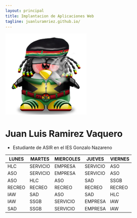 ```yaml
---
layout: principal
title: Implantacion de Aplicaciones Web 
tagline: juanluramriez.github.io/
---
```


![imagen](/images/linux.jpg)

# Juan Luis Ramirez Vaquero

* Estudiante de ASIR en el IES Gonzalo Nazareno

| LUNES         | MARTES        | MIERCOLES     | JUEVES        | VIERNES        |
| ------------- | ------------- | ------------- | ------------- | -------------  | 
| HLC           | SERVICIO      | EMPRESA       | SERVICIO      | ASO            |
| ASO           | SERVICIO      | EMPRESA       | SERVICIO      | ASO            |
| ASO           | HLC           | ASO           | SAD           | SSGB           |
| RECREO        | RECREO        | RECREO        | RECREO        | RECREO         |
| IAW           | SAD           | ASO           | SAD           | HLC            |
| IAW           | SSGB          | SERVICIO      | EMPRESA       | IAW            |
| SAD           | SSGB          | SERVICIO      | EMPRESA       | IAW            |
